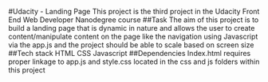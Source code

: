 #Udacity - Landing Page
This project is the third project in the Udacity Front End Web Developer Nanodegree course
##Task
The aim of this project is to build a landing page that is dynamic in nature and allows the user to create content/manipulate content on the page like the navigation using Javascript via the app.js and the project should be able to scale based on screen size 
##Tech stack
HTML
CSS
Javascript
##Dependencies
Index.html requires proper linkage to app.js and style.css located in the css and js folders within this project

